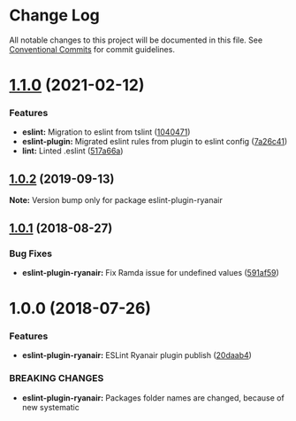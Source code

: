 # Change Log

All notable changes to this project will be documented in this file.
See [Conventional Commits](https://conventionalcommits.org) for commit guidelines.

# [1.1.0](https://github.com/ryanair/linters/compare/eslint-plugin-ryanair@1.0.2...eslint-plugin-ryanair@1.1.0) (2021-02-12)


### Features

* **eslint:** Migration to eslint from tslint ([1040471](https://github.com/ryanair/linters/commit/1040471c39903638c6da5c32724efd8c1b58aad8))
* **eslint-plugin:** Migrated eslint rules from plugin to eslint config ([7a26c41](https://github.com/ryanair/linters/commit/7a26c416c195aeb3d81be0f558a6e666a8956d73))
* **lint:** Linted .eslint ([517a66a](https://github.com/ryanair/linters/commit/517a66aa88bb111c524b8037eede1262306fece4))





## [1.0.2](https://github.com/ryanair/linters/compare/eslint-plugin-ryanair@1.0.1...eslint-plugin-ryanair@1.0.2) (2019-09-13)

**Note:** Version bump only for package eslint-plugin-ryanair





<a name="1.0.1"></a>
## [1.0.1](https://github.com/ryanair/linters/compare/eslint-plugin-ryanair@1.0.0...eslint-plugin-ryanair@1.0.1) (2018-08-27)


### Bug Fixes

* **eslint-plugin-ryanair:** Fix Ramda issue for undefined values ([591af59](https://github.com/ryanair/linters/commit/591af59))




<a name="1.0.0"></a>
# 1.0.0 (2018-07-26)


### Features

* **eslint-plugin-ryanair:** ESLint Ryanair plugin publish ([20daab4](https://github.com/ryanair/linters/commit/20daab4))


### BREAKING CHANGES

* **eslint-plugin-ryanair:** Packages folder names are changed, because of new systematic
